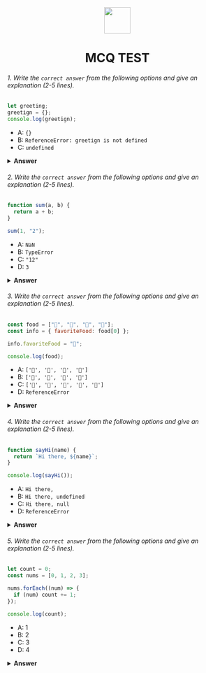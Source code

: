 <div align="center">
  <img height="60" src="https://edurev.gumlet.io/AllImages/original/ApplicationImages/CourseImages/944e5d47-8c55-4a89-91e5-22ab5f2798fc_CI.png">
  <h1>MCQ TEST</h1>
</div>

###### 1. Write the `correct answer` from the following options and give an explanation (2-5 lines).

```javascript
let greeting;
greetign = {};
console.log(greetign);
```

- A: `{}`
- B: `ReferenceError: greetign is not defined`
- C: `undefined`

<details><summary><b>Answer</b></summary>
<p>

#### Answer: A

<i>Write your explanation here : This code declares a variable named greeting, assigns an empty object to it, and logs the empty object, which is why the output is {}.</i>

</p>
</details>

###### 2. Write the `correct answer` from the following options and give an explanation (2-5 lines).

```javascript
function sum(a, b) {
  return a + b;
}

sum(1, "2");
```

- A: `NaN`
- B: `TypeError`
- C: `"12"`
- D: `3`

<details><summary><b>Answer</b></summary>
<p>

#### Answer: C

<i>Write your explanation here:
Here the sum function has two parameters named a,b.
The function returns the sum of the values ​​of a+b.
Here value of a is 1 which is a number and value of b is "2" which is a string.
If you add a string to a number in javascript, then they sit side by side. So its answer will be "12" its type is string.So the correct answer is "C"</i>

</p>
</details>

###### 3. Write the `correct answer` from the following options and give an explanation (2-5 lines).

```javascript
const food = ["🍕", "🍫", "🥑", "🍔"];
const info = { favoriteFood: food[0] };

info.favoriteFood = "🍝";

console.log(food);
```

- A: `['🍕', '🍫', '🥑', '🍔']`
- B: `['🍝', '🍫', '🥑', '🍔']`
- C: `['🍝', '🍕', '🍫', '🥑', '🍔']`
- D: `ReferenceError`

<details><summary><b>Answer</b></summary>
<p>

#### Answer: A

<i>Write your explanation here:
The food variable is an Array. The favoriteFood food array points to the first index in the Info variable.
Later when a new value is assigned to info.favoriteFood, it does not affect the Food array.
So the food array remains unchanged.
So the correct answer is "A"
</i>

</p>
</details>

###### 4. Write the `correct answer` from the following options and give an explanation (2-5 lines).

```javascript
function sayHi(name) {
  return `Hi there, ${name}`;
}

console.log(sayHi());
```

- A: `Hi there,`
- B: `Hi there, undefined`
- C: `Hi there, null`
- D: `ReferenceError`

<details><summary><b>Answer</b></summary>
<p>

#### Answer: B

<i>Write your explanation here:
The correct answer is B
because,
In the given code, the sayHi function expects an argument name to be passed when it is called.
sayHi() is called with no arguments, it is undefined when no argument value is provided.
So, the output of console.log(sayHi()) will be "Hi there, undefined"
</i>

</p>
</details>

###### 5. Write the `correct answer` from the following options and give an explanation (2-5 lines).

```javascript
let count = 0;
const nums = [0, 1, 2, 3];

nums.forEach((num) => {
  if (num) count += 1;
});

console.log(count);
```

- A: 1
- B: 2
- C: 3
- D: 4

<details><summary><b>Answer</b></summary>
<p>

#### Answer: C

<i>Write your explanation here:
The nums variable contains an array of numbers with four elements. Here the count variable is initialized with 0.
The loop is executed over nums. Adds the value of count by one when the given condition is met. And if it is not met then does not go to the condition. So does not add 1 to count.
The first element of nums is 0
And 0 is a false value so it doesn't pass the condition.
The second element is 1. And 1 is a true value so he evaluates it and increments it by 1

The third element is 2. And 2 is a true value so he evaluates it and increments it by 2

The fourth element is 3. And 3 is a true value so he evaluates it and increments it by 3
After processing all the elements by executing the forEach lookup, the count is incremented three times. resulting in an orphaned final value of "3" .
So the correct answer is "C"
</i>

</p>
</details>
